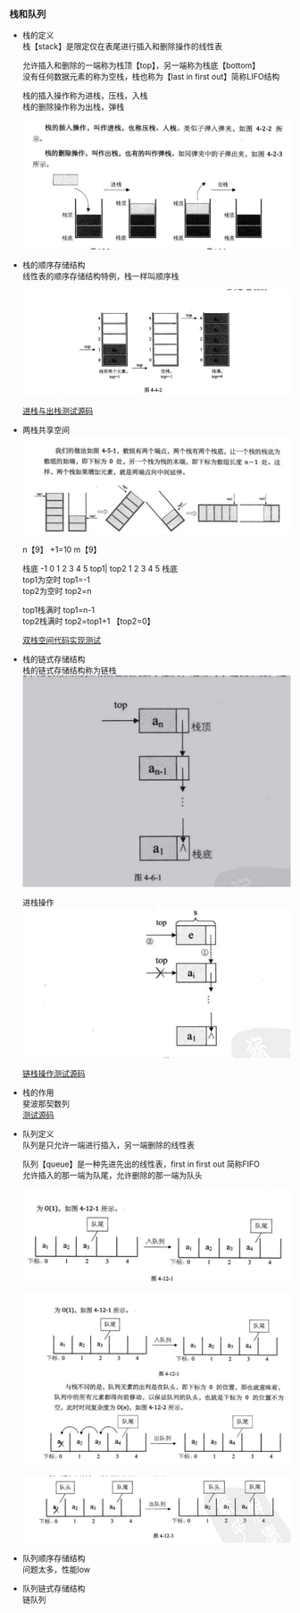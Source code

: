 ### 栈和队列  
- 栈的定义  
    栈【stack】是限定仅在表尾进行插入和删除操作的线性表    
    
    允许插入和删除的一端称为栈顶【top】，另一端称为栈底【bottom】  
    没有任何数据元素的称为空栈，栈也称为【last in first out】简称LIFO结构     
    
    栈的插入操作称为进栈，压栈，入栈  
    栈的删除操作称为出栈，弹栈  
    
    ![stack](datastruct/stack.png)  
    
- 栈的顺序存储结构  
    线性表的顺序存储结构特例，栈一样叫顺序栈   
    
    ![stack](datastruct/stack1.png)  
    
    [进栈与出栈测试源码](stack.c)  
    
- 两栈共享空间    
    ![stack](datastruct/stack2.png) 
    
    n【9】 +1=10
    m【9】
    
    栈底 -1 0 1 2 3 4 5 top1| top2 1 2 3 4 5 栈底  
    top1为空时 top1=-1  
    top2为空时 top2=n  
    
    top1栈满时 top1=n-1  
    top2栈满时 top2=top1+1 【top2=0】    
    
    [双栈空间代码实现测试](stack.c)  
    
- 栈的链式存储结构   
   栈的链式存储结构称为链栈    
   ![stack](datastruct/stack3.png)

   进栈操作  
   ![pushstack](datastruct/linkstack.png)  
   
   [链栈操作测试源码](linkstack.c)
   
- 栈的作用  
    斐波那契数列   
    [测试源码](fbi.c)  
    
    
- 队列定义   
    队列是只允许一端进行插入，另一端删除的线性表 
    
    队列【queue】是一种先进先出的线性表，first in first out 简称FIFO  
    允许插入的那一端为队尾，允许删除的那一端为队头  
    
    ![queue](datastruct/queue1.png)  
    
    ![入队列和出队列](datastruct/queue2.png)  
    
    ![队头和队尾](datastruct/queue3.png)  
    
- 队列顺序存储结构  
    问题太多，性能low  
    
    
- 队列链式存储结构  
    链队列  
    